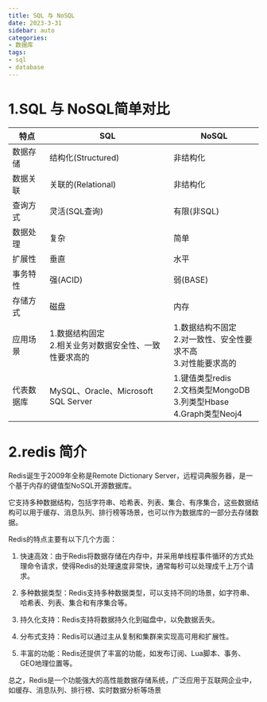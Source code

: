 ```yaml
---
title: SQL 与 NoSQL
date: 2023-3-31
sidebar: auto
categories: 
- 数据库
tags: 
- sql
- database
---
```


# 1.SQL 与 NoSQL简单对比

| 特点    | SQL                               | NoSQL                                                           |
|-------|-----------------------------------|-----------------------------------------------------------------|
| 数据存储  | 结构化(Structured)                   | 非结构化                                                            |
| 数据关联  | 关联的(Relational)                   | 非结构化                                                            |
| 查询方式  | 灵活(SQL查询)                         | 有限(非SQL)                                                        |
| 数据处理  | 复杂                                | 简单                                                              |
| 扩展性   | 垂直                                | 水平                                                              |
| 事务特性  | 强(ACID)                           | 弱(BASE)                                                         |
| 存储方式  | 磁盘                                | 内存                                                              |
| 应用场景  | 1.数据结构固定<br/>2.相关业务对数据安全性、一致性要求高的 | 1.数据结构不固定<br/>2.对一致性、安全性要求不高<br/>3.对性能要求高的                      |
| 代表数据库 | MySQL、Oracle、Microsoft SQL Server | 1.键值类型redis<br/>2.文档类型MongoDB<br/>3.列类型Hbase<br/>4.Graph类型Neoj4 |

# 2.redis 简介

Redis诞生于2009年全称是Remote Dictionary Server，远程词典服务器，是一个基于内存的键值型NoSQL开源数据库。

它支持多种数据结构，包括字符串、哈希表、列表、集合、有序集合，这些数据结构可以用于缓存、消息队列、排行榜等场景，也可以作为数据库的一部分去存储数据。

Redis的特点主要有以下几个方面：

1. 快速高效：由于Redis将数据存储在内存中，并采用单线程事件循环的方式处理命令请求，使得Redis的处理速度非常快，通常每秒可以处理成千上万个请求。

2. 多种数据类型：Redis支持多种数据类型，可以支持不同的场景，如字符串、哈希表、列表、集合和有序集合等。

3. 持久化支持：Redis支持将数据持久化到磁盘中，以免数据丢失。

4. 分布式支持：Redis可以通过主从复制和集群来实现高可用和扩展性。

5. 丰富的功能：Redis还提供了丰富的功能，如发布订阅、Lua脚本、事务、GEO地理位置等。

总之，Redis是一个功能强大的高性能数据存储系统，广泛应用于互联网企业中，如缓存、消息队列、排行榜、实时数据分析等场景

